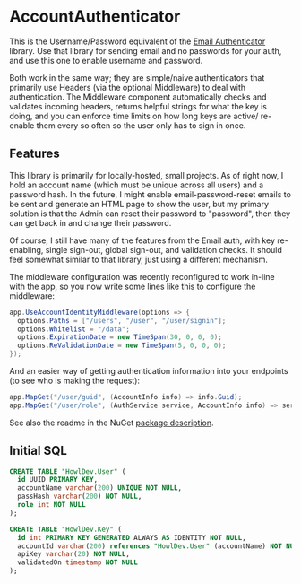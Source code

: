# AccountAuthenticator

This is the Username/Password equivalent of the [Email Authenticator](https://github.com/Cody-Howell/EmailAuthenticator)
library. Use that library for sending email and no passwords for your auth, and use this one to enable 
username and password. 

Both work in the same way; they are simple/naive authenticators that primarily use Headers (via the optional Middleware) 
to deal with authentication. The Middleware component automatically checks and validates incoming 
headers, returns helpful strings for what the key is doing, and you can enforce time limits on how long keys are active/
re-enable them every so often so the user only has to sign in once. 

## Features

This library is primarily for locally-hosted, small projects. As of right now, I hold an account name (which must be 
unique across all users) and a password hash. In the future, I might enable 
email-password-reset emails to be sent and generate an HTML page to show the user, but my primary solution 
is that the Admin can reset their password to "password", then they can get back in and change their password. 

Of course, I still have many of the features from the Email auth, with key re-enabling, single sign-out, global 
sign-out, and validation checks. It should feel somewhat similar to that library, just using a different mechanism. 

The middleware configuration was recently reconfigured to work in-line with the app, so you now write some lines like this
to configure the middleware:

```csharp
app.UseAccountIdentityMiddleware(options => {
  options.Paths = ["/users", "/user", "/user/signin"];
  options.Whitelist = "/data";
  options.ExpirationDate = new TimeSpan(30, 0, 0, 0);
  options.ReValidationDate = new TimeSpan(5, 0, 0, 0);
});
```

And an easier way of getting authentication information into your endpoints (to see who is making the request): 

```csharp
app.MapGet("/user/guid", (AccountInfo info) => info.Guid);
app.MapGet("/user/role", (AuthService service, AccountInfo info) => service.GetRole(info.AccountName));
```

See also the readme in the NuGet [package description](https://www.nuget.org/packages/AccountAuthenticator). 

## Initial SQL

```sql
CREATE TABLE "HowlDev.User" (
  id UUID PRIMARY KEY,
  accountName varchar(200) UNIQUE NOT NULL, 
  passHash varchar(200) NOT NULL, 
  role int NOT NULL
);

CREATE TABLE "HowlDev.Key" (
  id int PRIMARY KEY GENERATED ALWAYS AS IDENTITY NOT NULL,
  accountId varchar(200) references "HowlDev.User" (accountName) NOT NULL, 
  apiKey varchar(20) NOT NULL,
  validatedOn timestamp NOT NULL
);
```